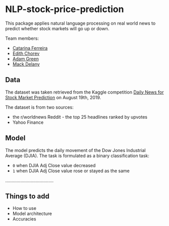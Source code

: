 # NLP-stock-price-prediction

This package applies natural language processing on real world news to predict whether stock markets will go up or down. 

Team members:
* [Catarina Ferreira](https://github.com/Naycat)
* [Edith Chorev](https://github.com/EdithChorev)
* [Adam Green](https://github.com/ADGEfficiency)
* [Mack Delany](https://github.com/mackdelany)

## Data

The dataset was taken retrieved from the Kaggle competition [Daily News for Stock Market Prediction](https://www.kaggle.com/aaron7sun/stocknews/) on August 19th, 2019.

The dataset is from two sources:
- the r/worldnews Reddit - the top 25 headlines ranked by upvotes
- Yahoo Finance

## Model

The model predicts the daily movement of the Dow Jones Industrial Average (DJIA).  The task is formulated as a binary classification task:
- `0` when DJIA Adj Close value decreased
- `1` when DJIA Adj Close value rose or stayed as the same


......................................

## Things to add
- How to use
- Model architecture
- Accuracies 
